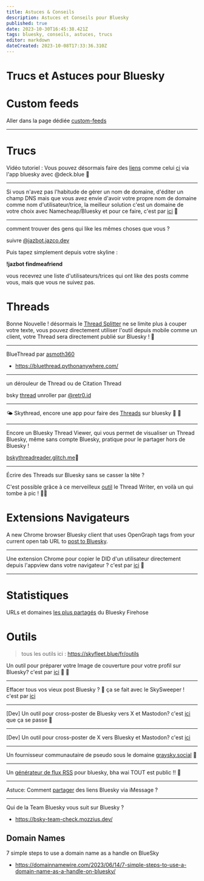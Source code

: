 ```yaml
---
title: Astuces & Conseils
description: Astuces et Conseils pour Bluesky
published: true
date: 2023-10-30T16:45:38.421Z
tags: bluesky, conseils, astuces, trucs
editor: markdown
dateCreated: 2023-10-08T17:33:36.310Z
---
```


# Trucs et Astuces pour Bluesky

# Custom feeds
Aller dans la page dédiée [custom-feeds](/fr/custom-feeds)


---


# Trucs

Vidéo tutoriel : Vous pouvez désormais faire des [liens](https://deck.blue) comme celui [ci](https://bsky.app/profile/leandraa.fr/post/3kavwlneawq26) via l'app bluesky avec @deck.blue 📍

---
Si vous n'avez pas l'habitude de gérer un nom de domaine, d'éditer un champ DNS mais que vous avez envie d'avoir votre propre nom de domaine comme nom d'utilisateur/trice, la meilleur solution c'est un domaine de votre choix avec Namecheap/Bluesky et pour ce faire, c'est par [ici](https://account.bsky.app) 📌


---
comment trouver des gens qui like les mêmes choses que vous ?

suivre [@jazbot.jazco.dev](https://bsky.app/profile/jazbot.jazco.dev) 

Puis tapez simplement depuis votre skyline : 

**!jazbot findmeafriend**

vous recevrez une liste d'utilisateurs/trices qui ont like des posts comme vous, mais que vous ne suivez pas. 


# Threads

Bonne Nouvelle ! désormais le [Thread Splitter](https://lemonmeant.github.io/splitter/) ne se limite plus à couper votre texte, vous pouvez directement utiliser l'outil depuis mobile comme un client, votre Thread sera directement publié sur Bluesky ! 📍

---
BlueThread par [asmoth360](https://bsky.app/profile/asmoth360.bsky.social/post/3kb75vrl6jc2c)
- https://bluethread.pythonanywhere.com/ 

---

un dérouleur de Thread ou de Citation Thread

bsky [thread](https://retr0.id/stuff/bskythreads/) unroller par [@retr0.id](https://bsky.app/profile/retr0.id) 

---
🌤 Skythread, encore une app pour faire des [Threads](https://mackuba.github.io/skythread/) sur bluesky 📌 📍

---
Encore un Bluesky Thread Viewer, qui vous permet de visualiser un Thread Bluesky, même sans compte Bluesky, pratique pour le partager hors de Bluesky !

[bskythreadreader.glitch.me](https://bskythreadreader.glitch.me)📍

---
Écrire des Threads sur Bluesky sans se casser la tête ?

C'est possible grâce à ce merveilleux [outil](https://this.how/threadWriterForBluesky/) le Thread Writer, en voilà un qui tombe à pic ! 📍📌


# Extensions Navigateurs

A new Chrome browser Bluesky client that uses OpenGraph tags from your current open tab URL to [post to Bluesky](https://chrome.google.com/webstore/detail/ograph-bluesky-poster/kiddamcckmefboigpmhdemfccdbfmago).

---
Une extension Chrome pour copier le DID d'un utilisateur directement depuis l'appview dans votre navigateur ? c'est par [ici](https://chrome.google.com/webstore/detail/bluesky-developer-mode/dbbbealgdhkebljiilocpbolkchhigdh) 📍

---

# Statistiques
URLs et domaines [les plus partagés](https://observablehq.com/@hrbrmstr/new-improved-urls-and-domains-from-the-bluesky-firehose) du Bluesky Firehose 


# Outils

> tous les outils ici : https://skyfleet.blue/fr/outils

Un outil pour préparer votre Image de couverture pour votre profil sur Bluesky? c'est par [ici](https://bannerizer.glitch.me/) 📌 📍

---
Effacer tous vos vieux post Bluesky ? 📍
ça se fait avec le SkySweeper !
c'est par [ici](https://skysweeper.p8.lu/) 

---
[Dev] Un outil pour cross-poster de Bluesky vers X et Mastodon? c'est [ici](https://github.com/Linus2punkt0/bluesky-crossposter) que ça se passe 📌

---
[Dev] Un outil pour cross-poster de X vers Bluesky et Mastodon? c'est [ici](https://github.com/louisgrasset/touitomamout)

---
Un fournisseur communautaire de pseudo sous le domaine [graysky.social](https://graysky.social) 📍

---
Un [générateur de flux RSS](https://bluestream.deno.dev/) pour bluesky, bha wai TOUT est public !! 📍

---
Astuce: Comment [partager](https://skeeet.xyz/) des liens Bluesky via iMessage ? 


---

Qui de la Team Bluesky vous suit sur Bluesky ? 
- https://bsky-team-check.mozzius.dev/

## Domain Names

7 simple steps to use a domain name as a handle on BlueSky
- https://domainnamewire.com/2023/06/14/7-simple-steps-to-use-a-domain-name-as-a-handle-on-bluesky/
